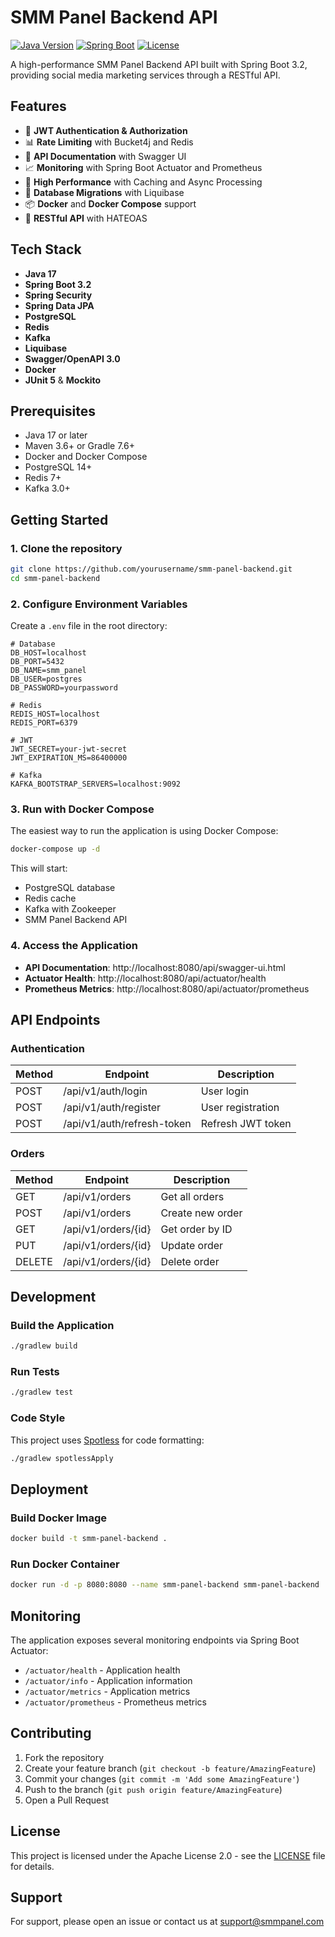 # SMM Panel Backend API

[![Java Version](https://img.shields.io/badge/Java-17%2B-blue.svg)](https://openjdk.java.net/)
[![Spring Boot](https://img.shields.io/badge/Spring%20Boot-3.2.0-brightgreen.svg)](https://spring.io/projects/spring-boot)
[![License](https://img.shields.io/badge/License-Apache%202.0-blue.svg)](https://opensource.org/licenses/Apache-2.0)

A high-performance SMM Panel Backend API built with Spring Boot 3.2, providing social media marketing services through a RESTful API.

## Features

- 🔐 **JWT Authentication & Authorization**
- 📊 **Rate Limiting** with Bucket4j and Redis
- 📝 **API Documentation** with Swagger UI
- 📈 **Monitoring** with Spring Boot Actuator and Prometheus
- 🚀 **High Performance** with Caching and Async Processing
- 🔄 **Database Migrations** with Liquibase
- 📦 **Docker** and **Docker Compose** support
- 📱 **RESTful API** with HATEOAS

## Tech Stack

- **Java 17**
- **Spring Boot 3.2**
- **Spring Security**
- **Spring Data JPA**
- **PostgreSQL**
- **Redis**
- **Kafka**
- **Liquibase**
- **Swagger/OpenAPI 3.0**
- **Docker**
- **JUnit 5** & **Mockito**

## Prerequisites

- Java 17 or later
- Maven 3.6+ or Gradle 7.6+
- Docker and Docker Compose
- PostgreSQL 14+
- Redis 7+
- Kafka 3.0+

## Getting Started

### 1. Clone the repository

```bash
git clone https://github.com/yourusername/smm-panel-backend.git
cd smm-panel-backend
```

### 2. Configure Environment Variables

Create a `.env` file in the root directory:

```env
# Database
DB_HOST=localhost
DB_PORT=5432
DB_NAME=smm_panel
DB_USER=postgres
DB_PASSWORD=yourpassword

# Redis
REDIS_HOST=localhost
REDIS_PORT=6379

# JWT
JWT_SECRET=your-jwt-secret
JWT_EXPIRATION_MS=86400000

# Kafka
KAFKA_BOOTSTRAP_SERVERS=localhost:9092
```

### 3. Run with Docker Compose

The easiest way to run the application is using Docker Compose:

```bash
docker-compose up -d
```

This will start:
- PostgreSQL database
- Redis cache
- Kafka with Zookeeper
- SMM Panel Backend API

### 4. Access the Application

- **API Documentation**: http://localhost:8080/api/swagger-ui.html
- **Actuator Health**: http://localhost:8080/api/actuator/health
- **Prometheus Metrics**: http://localhost:8080/api/actuator/prometheus

## API Endpoints

### Authentication

| Method | Endpoint | Description |
|--------|----------|-------------|
| POST   | /api/v1/auth/login | User login |
| POST   | /api/v1/auth/register | User registration |
| POST   | /api/v1/auth/refresh-token | Refresh JWT token |

### Orders

| Method | Endpoint | Description |
|--------|----------|-------------|
| GET    | /api/v1/orders | Get all orders |
| POST   | /api/v1/orders | Create new order |
| GET    | /api/v1/orders/{id} | Get order by ID |
| PUT    | /api/v1/orders/{id} | Update order |
| DELETE | /api/v1/orders/{id} | Delete order |

## Development

### Build the Application

```bash
./gradlew build
```

### Run Tests

```bash
./gradlew test
```

### Code Style

This project uses [Spotless](https://github.com/diffplug/spotless) for code formatting:

```bash
./gradlew spotlessApply
```

## Deployment

### Build Docker Image

```bash
docker build -t smm-panel-backend .
```

### Run Docker Container

```bash
docker run -d -p 8080:8080 --name smm-panel-backend smm-panel-backend
```

## Monitoring

The application exposes several monitoring endpoints via Spring Boot Actuator:

- `/actuator/health` - Application health
- `/actuator/info` - Application information
- `/actuator/metrics` - Application metrics
- `/actuator/prometheus` - Prometheus metrics

## Contributing

1. Fork the repository
2. Create your feature branch (`git checkout -b feature/AmazingFeature`)
3. Commit your changes (`git commit -m 'Add some AmazingFeature'`)
4. Push to the branch (`git push origin feature/AmazingFeature`)
5. Open a Pull Request

## License

This project is licensed under the Apache License 2.0 - see the [LICENSE](LICENSE) file for details.

## Support

For support, please open an issue or contact us at support@smmpanel.com